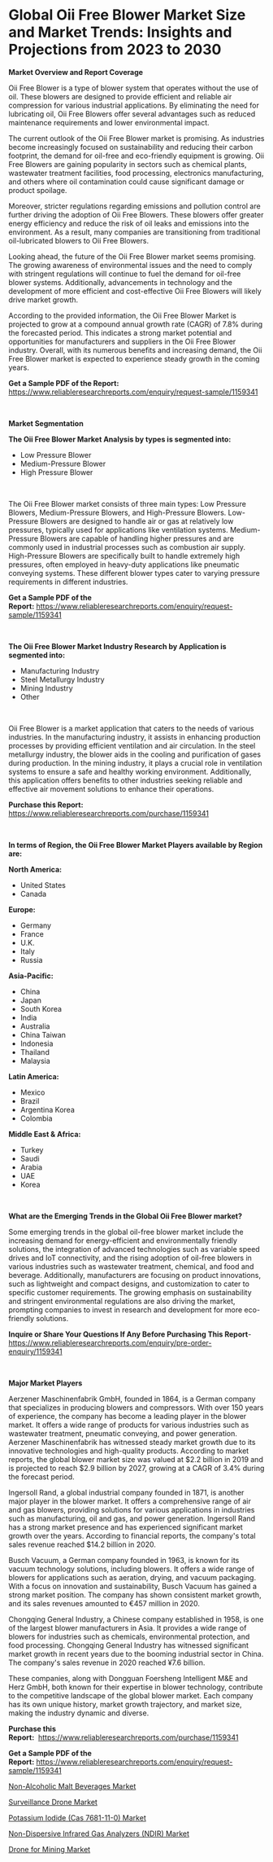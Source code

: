 <p><h1>Global Oii Free Blower Market Size and Market Trends: Insights and Projections from 2023 to 2030</h1></p><p><strong>Market Overview and Report Coverage</strong></p>
<p><p>Oii Free Blower is a type of blower system that operates without the use of oil. These blowers are designed to provide efficient and reliable air compression for various industrial applications. By eliminating the need for lubricating oil, Oii Free Blowers offer several advantages such as reduced maintenance requirements and lower environmental impact.</p><p>The current outlook of the Oii Free Blower market is promising. As industries become increasingly focused on sustainability and reducing their carbon footprint, the demand for oil-free and eco-friendly equipment is growing. Oii Free Blowers are gaining popularity in sectors such as chemical plants, wastewater treatment facilities, food processing, electronics manufacturing, and others where oil contamination could cause significant damage or product spoilage.</p><p>Moreover, stricter regulations regarding emissions and pollution control are further driving the adoption of Oii Free Blowers. These blowers offer greater energy efficiency and reduce the risk of oil leaks and emissions into the environment. As a result, many companies are transitioning from traditional oil-lubricated blowers to Oii Free Blowers.</p><p>Looking ahead, the future of the Oii Free Blower market seems promising. The growing awareness of environmental issues and the need to comply with stringent regulations will continue to fuel the demand for oil-free blower systems. Additionally, advancements in technology and the development of more efficient and cost-effective Oii Free Blowers will likely drive market growth.</p><p>According to the provided information, the Oii Free Blower Market is projected to grow at a compound annual growth rate (CAGR) of 7.8% during the forecasted period. This indicates a strong market potential and opportunities for manufacturers and suppliers in the Oii Free Blower industry. Overall, with its numerous benefits and increasing demand, the Oii Free Blower market is expected to experience steady growth in the coming years.</p></p>
<p><strong>Get a Sample PDF of the Report:</strong> <a href="https://www.reliableresearchreports.com/enquiry/request-sample/1159341">https://www.reliableresearchreports.com/enquiry/request-sample/1159341</a></p>
<p>&nbsp;</p>
<p><strong>Market Segmentation</strong></p>
<p><strong>The Oii Free Blower Market Analysis by types is segmented into:</strong></p>
<p><ul><li>Low Pressure Blower</li><li>Medium-Pressure Blower</li><li>High Pressure Blower</li></ul></p>
<p>&nbsp;</p>
<p><p>The Oii Free Blower market consists of three main types: Low Pressure Blowers, Medium-Pressure Blowers, and High-Pressure Blowers. Low-Pressure Blowers are designed to handle air or gas at relatively low pressures, typically used for applications like ventilation systems. Medium-Pressure Blowers are capable of handling higher pressures and are commonly used in industrial processes such as combustion air supply. High-Pressure Blowers are specifically built to handle extremely high pressures, often employed in heavy-duty applications like pneumatic conveying systems. These different blower types cater to varying pressure requirements in different industries.</p></p>
<p><strong>Get a Sample PDF of the Report:</strong>&nbsp;<a href="https://www.reliableresearchreports.com/enquiry/request-sample/1159341">https://www.reliableresearchreports.com/enquiry/request-sample/1159341</a></p>
<p>&nbsp;</p>
<p><strong>The Oii Free Blower Market Industry Research by Application is segmented into:</strong></p>
<p><ul><li>Manufacturing Industry</li><li>Steel Metallurgy Industry</li><li>Mining Industry</li><li>Other</li></ul></p>
<p>&nbsp;</p>
<p><p>Oii Free Blower is a market application that caters to the needs of various industries. In the manufacturing industry, it assists in enhancing production processes by providing efficient ventilation and air circulation. In the steel metallurgy industry, the blower aids in the cooling and purification of gases during production. In the mining industry, it plays a crucial role in ventilation systems to ensure a safe and healthy working environment. Additionally, this application offers benefits to other industries seeking reliable and effective air movement solutions to enhance their operations.</p></p>
<p><strong>Purchase this Report:</strong>&nbsp; <a href="https://www.reliableresearchreports.com/purchase/1159341">https://www.reliableresearchreports.com/purchase/1159341</a></p>
<p>&nbsp;</p>
<p><strong>In terms of Region, the Oii Free Blower Market Players available by Region are:</strong></p>
<p>
    <p> <strong> North America: </strong>
        <ul>
            <li>United States</li>
            <li>Canada</li>
        </ul>
        </p> 
    <p> <strong> Europe: </strong>
        <ul>
            <li>Germany</li>
            <li>France</li>
            <li>U.K.</li>
            <li>Italy</li>
            <li>Russia</li>
        </ul>
        </p> 
    <p> <strong> Asia-Pacific: </strong>
        <ul>
            <li>China</li>
            <li>Japan</li>
            <li>South Korea</li>
            <li>India</li>
            <li>Australia</li>
            <li>China Taiwan</li>
            <li>Indonesia</li>
            <li>Thailand</li>
            <li>Malaysia</li>
        </ul>
        </p> 
    <p> <strong> Latin America: </strong>
        <ul>
            <li>Mexico</li>
            <li>Brazil</li>
            <li>Argentina Korea</li>
            <li>Colombia</li>
        </ul>
        </p> 
    <p> <strong> Middle East & Africa: </strong>
        <ul>
            <li>Turkey</li>
            <li>Saudi</li>
            <li>Arabia</li>
            <li>UAE</li>
            <li>Korea</li>
        </ul>
    </p>
    </p>
<p>&nbsp;</p>
<p><strong>What are the Emerging Trends in the Global Oii Free Blower market?</strong></p>
<p><p>Some emerging trends in the global oil-free blower market include the increasing demand for energy-efficient and environmentally friendly solutions, the integration of advanced technologies such as variable speed drives and IoT connectivity, and the rising adoption of oil-free blowers in various industries such as wastewater treatment, chemical, and food and beverage. Additionally, manufacturers are focusing on product innovations, such as lightweight and compact designs, and customization to cater to specific customer requirements. The growing emphasis on sustainability and stringent environmental regulations are also driving the market, prompting companies to invest in research and development for more eco-friendly solutions.</p></p>
<p><strong>Inquire or Share Your Questions If Any Before Purchasing This Report</strong>- <a href="https://www.reliableresearchreports.com/enquiry/pre-order-enquiry/1159341">https://www.reliableresearchreports.com/enquiry/pre-order-enquiry/1159341</a></p>
<p>&nbsp;</p>
<p><strong>Major Market Players</strong></p>
<p><p>Aerzener Maschinenfabrik GmbH, founded in 1864, is a German company that specializes in producing blowers and compressors. With over 150 years of experience, the company has become a leading player in the blower market. It offers a wide range of products for various industries such as wastewater treatment, pneumatic conveying, and power generation. Aerzener Maschinenfabrik has witnessed steady market growth due to its innovative technologies and high-quality products. According to market reports, the global blower market size was valued at $2.2 billion in 2019 and is projected to reach $2.9 billion by 2027, growing at a CAGR of 3.4% during the forecast period.</p><p>Ingersoll Rand, a global industrial company founded in 1871, is another major player in the blower market. It offers a comprehensive range of air and gas blowers, providing solutions for various applications in industries such as manufacturing, oil and gas, and power generation. Ingersoll Rand has a strong market presence and has experienced significant market growth over the years. According to financial reports, the company's total sales revenue reached $14.2 billion in 2020.</p><p>Busch Vacuum, a German company founded in 1963, is known for its vacuum technology solutions, including blowers. It offers a wide range of blowers for applications such as aeration, drying, and vacuum packaging. With a focus on innovation and sustainability, Busch Vacuum has gained a strong market position. The company has shown consistent market growth, and its sales revenues amounted to €457 million in 2020.</p><p>Chongqing General Industry, a Chinese company established in 1958, is one of the largest blower manufacturers in Asia. It provides a wide range of blowers for industries such as chemicals, environmental protection, and food processing. Chongqing General Industry has witnessed significant market growth in recent years due to the booming industrial sector in China. The company's sales revenue in 2020 reached ¥7.6 billion.</p><p>These companies, along with Dongguan Foersheng Intelligent M&E and Herz GmbH, both known for their expertise in blower technology, contribute to the competitive landscape of the global blower market. Each company has its own unique history, market growth trajectory, and market size, making the industry dynamic and diverse.</p></p>
<p><strong>Purchase this Report:</strong>&nbsp;&nbsp;<a href="https://www.reliableresearchreports.com/purchase/1159341">https://www.reliableresearchreports.com/purchase/1159341</a></p>
<p></p>
<p><strong>Get a Sample PDF of the Report:</strong>&nbsp;<a href="https://www.reliableresearchreports.com/enquiry/request-sample/1159341">https://www.reliableresearchreports.com/enquiry/request-sample/1159341</a></p>
<p><p><a href="https://www.linkedin.com/pulse/non-alcoholic-malt-beverages-market-share-amp-new-trends-ufmwe/">Non-Alcoholic Malt Beverages Market</a></p><p><a href="https://medium.com/@isomgleason/surveillance-drone-market-size-growth-forecast-2023-2030-79b6a85df4eb">Surveillance Drone Market</a></p><p><a href="https://github.com/NorbertYates/Market-Research-Report-List-1/blob/main/potassium-iodide-cas-7681-11-0-market.md">Potassium Iodide (Cas 7681-11-0) Market</a></p><p><a href="https://github.com/RoccoManning/Market-Research-Report-List-1/blob/main/non-dispersive-infrared-gas-analyzers-ndir-market.md">Non-Dispersive Infrared Gas Analyzers (NDIR) Market</a></p><p><a href="https://medium.com/@freedayundt/drone-for-mining-market-size-growth-forecast-2023-2030-d76099f4df68">Drone for Mining Market</a></p></p>